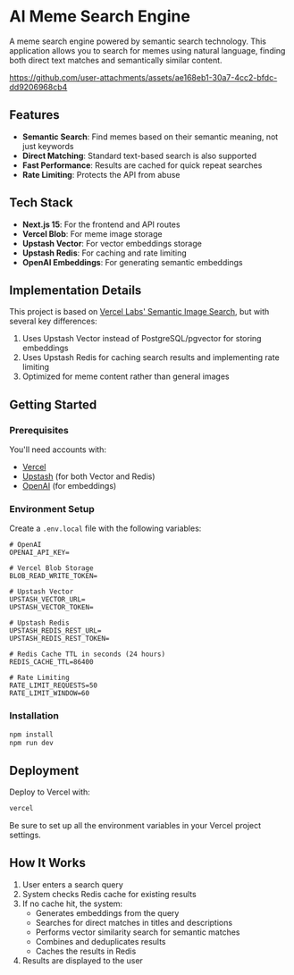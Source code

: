 # AI Meme Search Engine

A meme search engine powered by semantic search technology. This application allows you to search for memes using natural language, finding both direct text matches and semantically similar content.

https://github.com/user-attachments/assets/ae168eb1-30a7-4cc2-bfdc-dd9206968cb4

## Features

- **Semantic Search**: Find memes based on their semantic meaning, not just keywords
- **Direct Matching**: Standard text-based search is also supported
- **Fast Performance**: Results are cached for quick repeat searches
- **Rate Limiting**: Protects the API from abuse

## Tech Stack

- **Next.js 15**: For the frontend and API routes
- **Vercel Blob**: For meme image storage
- **Upstash Vector**: For vector embeddings storage
- **Upstash Redis**: For caching and rate limiting
- **OpenAI Embeddings**: For generating semantic embeddings

## Implementation Details

This project is based on [Vercel Labs' Semantic Image Search](https://github.com/vercel-labs/semantic-image-search), but with several key differences:

1. Uses Upstash Vector instead of PostgreSQL/pgvector for storing embeddings
2. Uses Upstash Redis for caching search results and implementing rate limiting
3. Optimized for meme content rather than general images

## Getting Started

### Prerequisites

You'll need accounts with:
- [Vercel](https://vercel.com)
- [Upstash](https://upstash.com) (for both Vector and Redis)
- [OpenAI](https://openai.com) (for embeddings)

### Environment Setup

Create a `.env.local` file with the following variables:

```
# OpenAI
OPENAI_API_KEY=

# Vercel Blob Storage
BLOB_READ_WRITE_TOKEN=

# Upstash Vector
UPSTASH_VECTOR_URL=
UPSTASH_VECTOR_TOKEN=

# Upstash Redis
UPSTASH_REDIS_REST_URL=
UPSTASH_REDIS_REST_TOKEN=

# Redis Cache TTL in seconds (24 hours)
REDIS_CACHE_TTL=86400

# Rate Limiting
RATE_LIMIT_REQUESTS=50
RATE_LIMIT_WINDOW=60
```

### Installation

```bash
npm install
npm run dev
```

## Deployment

Deploy to Vercel with:

```bash
vercel
```

Be sure to set up all the environment variables in your Vercel project settings.

## How It Works

1. User enters a search query
2. System checks Redis cache for existing results
3. If no cache hit, the system:
   - Generates embeddings from the query
   - Searches for direct matches in titles and descriptions
   - Performs vector similarity search for semantic matches
   - Combines and deduplicates results
   - Caches the results in Redis
4. Results are displayed to the user
